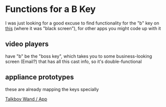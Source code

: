 # Functions for a B Key

I was just looking for a good excuse to find functionality for the "b" key on [this](https://images-na.ssl-images-amazon.com/images/I/61vprTbdlwL._AC_SX679_.jpg) (where it was "black screen"), for other apps you might code up with it

## video players

have "b" be the "boss key", which takes you to some business-looking screen (Email?) that has all this cast info, so it's double-functional

## appliance prototypes

these are already mapping the keys specially

[Talkboy Wand / App](013b9cef-fe03-49cd-9641-81caf3733a64.md)
